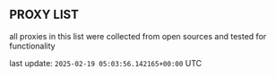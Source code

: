 ## PROXY LIST

all proxies in this list were collected from open sources and tested for functionality

last update: `2025-02-19 05:03:56.142165+00:00` UTC